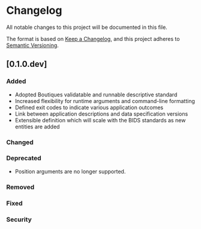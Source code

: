# Changelog

All notable changes to this project will be documented in this file.

The format is based on [Keep a Changelog](https://keepachangelog.com/en/1.0.0/),
and this project adheres to [Semantic Versioning](https://semver.org/spec/v2.0.0.html).

<!--

## [0.1.0] - YYYY-MM-DD

### Added

### Changed

### Deprecated

### Removed

### Fixed

* [FIX] fix vismotion demo in [PRnumber](link) by [contributor](link_to_contributor)

### Security
-->

## [0.1.0.dev]

### Added

- Adopted Boutiques validatable and runnable descriptive standard
- Increased flexibility for runtime arguments and command-line formatting
- Defined exit codes to indicate various application outcomes
- Link between application descriptions and data specification versions
- Extensible definition which will scale with the BIDS standards as new entities are added

### Changed

### Deprecated

- Position arguments are no longer supported.

### Removed

### Fixed

### Security
